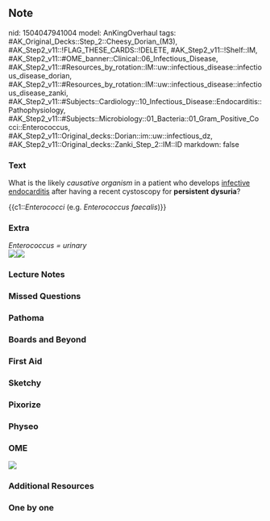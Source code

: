 ## Note
nid: 1504047941004
model: AnKingOverhaul
tags: #AK_Original_Decks::Step_2::Cheesy_Dorian_(M3), #AK_Step2_v11::!FLAG_THESE_CARDS::!DELETE, #AK_Step2_v11::!Shelf::IM, #AK_Step2_v11::#OME_banner::Clinical::06_Infectious_Disease, #AK_Step2_v11::#Resources_by_rotation::IM::uw::infectious_disease::infectious_disease_dorian, #AK_Step2_v11::#Resources_by_rotation::IM::uw::infectious_disease::infectious_disease_zanki, #AK_Step2_v11::#Subjects::Cardiology::10_Infectious_Disease::Endocarditis::Pathophysiology, #AK_Step2_v11::#Subjects::Microbiology::01_Bacteria::01_Gram_Positive_Cocci::Enterococcus, #AK_Step2_v11::Original_decks::Dorian::im::uw::infectious_dz, #AK_Step2_v11::Original_decks::Zanki_Step_2::IM::ID
markdown: false

### Text
What is the likely <i>causative organism</i> in a patient who
develops <u>infective endocarditis</u> after having a recent
cystoscopy for <b>persistent</b> <b>dysuria</b>?
<div>
  {{c1::<i>Enterococci</i> (e.g. <i>Enterococcus faecalis</i>)}}
</div>

### Extra
<div>
  <i>Enterococcus = urinary</i>
</div><i><img src="nailed%20it.png"><img src=
"Screen%20Shot%202017-02-17%20at%209.23.02%20PM.jpg"></i>

### Lecture Notes


### Missed Questions


### Pathoma


### Boards and Beyond


### First Aid


### Sketchy


### Pixorize


### Physeo


### OME
<div class="ome-widget">
  <a href=
  "https://onlinemeded.org/spa/infectious-disease?ref=anki"><img src="_OME_AnkiFlashcards_Topic_2.png"></a>
</div>

### Additional Resources


### One by one

